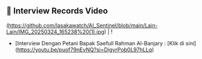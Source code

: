 ## 🔗 Interview Records Video

(https://github.com/lasakawatch/AI_Sentinel/blob/main/Lain-Lain/IMG_20250324_165238%20(1).jpg) | !
- [Interview Dengan Petani Bapak Saefull Rahman Al-Banjary : [Klik di sini] (https://youtu.be/puof79nEvNQ?si=DigyrPob0L97hLLq)
